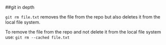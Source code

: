##git in depth


`git rm file.txt` removes the file from the repo but also deletes it from the local file system.

To remove the file from the repo and not delete it from the local file system use:
`git rm --cached file.txt`

